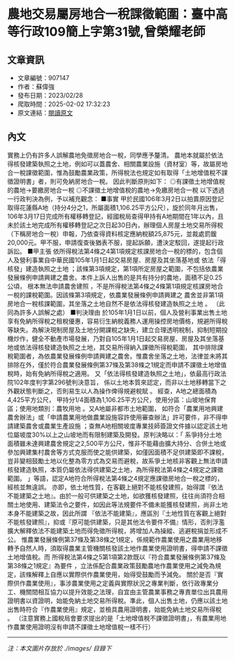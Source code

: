 # 農地交易屬房地合一稅課徵範圍：臺中高等行政109簡上字第31號,曾榮耀老師

## 文章資訊
- 文章編號：907147
- 作者：蘇偉強
- 發布日期：2023/02/28
- 爬取時間：2025-02-02 17:32:23
- 原文連結：[閱讀原文](https://real-estate.get.com.tw/Columns/detail.aspx?no=907147)

## 內文
實務上仍有許多人誤解農地免徵房地合一稅，同學應予釐清。
農地本就屬於依法得核發建築執照之土地，例如可以蓋農舍、相關農業設施（資材室）等，故屬房地合一稅課徵範圍，惟為鼓勵農業政策，所得稅法也規定如有取得「土地增值稅不課徵證明書」者，則可免納房地合一稅。
因此判斷原則如下：
◎有課徵土地增值稅的農地→要繳房地合一稅
◎不課徵土地增值稅的農地→免繳房地合一稅
以下透過一行政判決為例，予以補充觀念：
■事實
甲於民國106年3月2日以拍賣原因登記取得花蓮縣A地（持分4分之1，所屬面積1,106.25平方公尺），旋於同年月出售，106年3月17日完成所有權移轉登記，經國稅局查得甲持有A地期間在1年以內，且未於該土地完成所有權移轉登記之次日起30日內，辦理個人房屋土地交易所得稅（下稱房地合一稅）申報，乃依查得資料核定應納稅額25,875元，並裁處罰鍰20,000元。甲不服，申請復查後猶表不服，提起訴願，遭決定駁回，遂提起行政訴訟。
■甲主張
依所得稅法第4條之4第1項規定核課房地合一稅的標的，包含個人及營利事業自中華民國105年1月1日起交易房屋、房屋及其坐落基地或
依法「得核發」建造執照之土地
；該條第3項規定，第1項所定房屋之範圍，不包括依農業發展條例申請興建之農舍。本件上訴人出售的是共有持分的農地，面積不足0.25公頃，
根本無法申請農舍建照
，不是所得稅法第4條之4條第1項規定核課房地合一稅的課稅範圍。因該條第3項規定，依農業發展條例申請興建之
農舍並非第1項房地合一稅核課範圍，其坐落之土地自然不是依法得核發建造執照之土地
。
（此同為許多人誤解之處）
■判決理由
於105年1月1日以前，個人及營利事業出售土地享有免納所得稅之租稅優惠，容易衍生納稅義務人運用操控房地價格，規避所得稅等缺失。為解決現制房屋及土地分開課稅之缺失，建立合理透明稅制，抑制短期投機炒作，健全不動產市場發展，乃對自105年1月1日起交易房屋、房屋及其坐落基地或依法得核發建造執照之土地，其交易所得納入課徵所得稅範圍，
其中排除課稅範圍者，為依農業發展條例申請興建之農舍。惟農舍坐落之土地，法律並未將其排除在外，僅於符合農業發展條例第37條及第38條之1規定而申請不課徵土地增值稅時，始有免納所得稅之適用。
又「依法得核發建造執照之土地」，依最高行政法院102年度判字第296號判決意旨，
係以土地本質來認定，而非以土地移轉當下之外觀狀態判斷之，否則易生以人為操作俾得規避稅賦
。
經查，A地之總面積為4,425平方公尺，
甲持分1/4面積為1,106.25平方公尺，使用分區：山坡地保育區；使用地類別：農牧用地
。又A地屬非都市土地範圍，
如符合「農業用地興建農舍辦法」或「申請農業用地做農業設施容許使用審查辦法」許可要件，非不得申請建築農舍或農業生產設施
；查無A地相關坡度專業技師簽證文件據以認定該土地位屬坡度30%以上之山坡地而有限制建築及開發。原判決略以：「
系爭持分土地面積雖未達興建農舍規定之2,500平方公尺，惟非不能藉由擴大持分、合併土地或參加興建集村農舍等方式克服而使之能供建築，如僅因面積不足供建築即不課稅，豈非變相鼓勵土地以化整為零方式為交易而避稅，故系爭土地核非客觀上無法申請核發建造執照，本質仍屬依法得供建築之土地，為所得稅法第4條之4規定之課徵範圍。
」等語，認定A地符合所得稅法第4條之4規定應課徵房地合一稅之標的，經核並無違誤。
亦即，依土地性質，在客觀上絕對不能核發建照，始得謂『依法不能建築之土地』。由於一般可供建築之土地，如欲獲核發建照，往往尚須符合相關土地使用、建築法令之要件，如因此等法規要件不備未能獲核發建照，尚非土地本身不能建築之故，因此所謂
『依法不能建築』，應區別『土地性質在客觀上絕對不能核發建照』，抑或『原可能供建築，只是其他法令要件不備』情形，否則浮濫擴大解釋依法不能建築土地而得免徵所得稅，將增加人為操縱、逃避稅捐並形成不公。
惟農業發展條例第37條及第38條之1規定，係規範作農業使用之農業用地移轉予自然人時，須取得農業主管機關核發該土地作農業使用證明書，得申請不課徵土地增值稅。而
所得稅法第4條之5第1項第2款既以『符合農業發展條例第37條及第38條之1規定』為要件
，立法係配合農業政策鼓勵農地作農業使用之減免為規定，該條解釋上自應以實際供作農業使用，始得受鼓勵而予減免。
關於是否『實際供作農業使用』，事涉農業使用之定義與實際狀況之專業判斷，依行政專業分工、機關間相互協力以提升效能之法理，自宜由主管農業事務之專責單位出具農用證明書以資證明，始能免納土地交易所得稅。準此，個人出售土地，仍應以該土地出售時符合『作農業使用』規定，並檢具農用證明書，始能免納土地交易所得稅
。
（注意實務上國稅局會要求提出的是「土地增值稅不課徵證明書」，有農業用地作農業使用證明沒有申請不課徵土地增值稅一樣不行）

---
*注：本文圖片存放於 ./images/ 目錄下*
